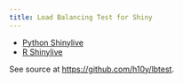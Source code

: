 ```yaml
---
title: Load Balancing Test for Shiny
---
```


- [Python Shinylive](./py-shinylive/)
- [R Shinylive](./r-shinylive/)

See source at <https://github.com/h10y/lbtest>.
